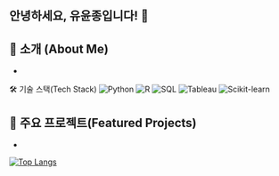 ## 안녕하세요, 유윤종입니다! 👋

📖 소개 (About Me)
- 
- 

🛠 기술 스택(Tech Stack)
![Python](https://img.shields.io/badge/-Python-333333?style=flat&logo=python)
![R](https://img.shields.io/badge/-R-276DC3?style=flat&logo=r)
![SQL](https://img.shields.io/badge/-SQL-00758F?style=flat&logo=mysql)
![Tableau](https://img.shields.io/badge/-Tableau-005A9C?style=flat&logo=tableau)
![Scikit-learn](https://img.shields.io/badge/-Scikit--learn-F7931E?style=flat&logo=scikit-learn)

🚀 주요 프로젝트(Featured Projects)
- 
- 

[![Top Langs](https://github-readme-stats.vercel.app/api/top-langs/?username=jeyukburrito&layout=compact)](https://github.com/jeyukburrito/github-readme-stats)
